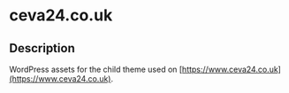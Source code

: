 # ceva24.co.uk

## Description

WordPress assets for the child theme used on [https://www.ceva24.co.uk](https://www.ceva24.co.uk).
